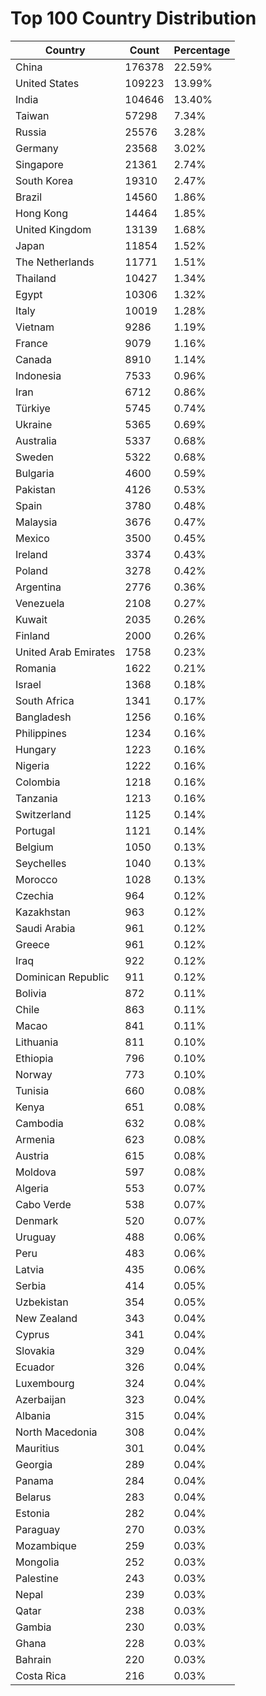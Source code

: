 # Top 100 Country Distribution
| Country | Count | Percentage |
|----|----|----|
| China | 176378 | 22.59% |
| United States | 109223 | 13.99% |
| India | 104646 | 13.40% |
| Taiwan | 57298 | 7.34% |
| Russia | 25576 | 3.28% |
| Germany | 23568 | 3.02% |
| Singapore | 21361 | 2.74% |
| South Korea | 19310 | 2.47% |
| Brazil | 14560 | 1.86% |
| Hong Kong | 14464 | 1.85% |
| United Kingdom | 13139 | 1.68% |
| Japan | 11854 | 1.52% |
| The Netherlands | 11771 | 1.51% |
| Thailand | 10427 | 1.34% |
| Egypt | 10306 | 1.32% |
| Italy | 10019 | 1.28% |
| Vietnam | 9286 | 1.19% |
| France | 9079 | 1.16% |
| Canada | 8910 | 1.14% |
| Indonesia | 7533 | 0.96% |
| Iran | 6712 | 0.86% |
| Türkiye | 5745 | 0.74% |
| Ukraine | 5365 | 0.69% |
| Australia | 5337 | 0.68% |
| Sweden | 5322 | 0.68% |
| Bulgaria | 4600 | 0.59% |
| Pakistan | 4126 | 0.53% |
| Spain | 3780 | 0.48% |
| Malaysia | 3676 | 0.47% |
| Mexico | 3500 | 0.45% |
| Ireland | 3374 | 0.43% |
| Poland | 3278 | 0.42% |
| Argentina | 2776 | 0.36% |
| Venezuela | 2108 | 0.27% |
| Kuwait | 2035 | 0.26% |
| Finland | 2000 | 0.26% |
| United Arab Emirates | 1758 | 0.23% |
| Romania | 1622 | 0.21% |
| Israel | 1368 | 0.18% |
| South Africa | 1341 | 0.17% |
| Bangladesh | 1256 | 0.16% |
| Philippines | 1234 | 0.16% |
| Hungary | 1223 | 0.16% |
| Nigeria | 1222 | 0.16% |
| Colombia | 1218 | 0.16% |
| Tanzania | 1213 | 0.16% |
| Switzerland | 1125 | 0.14% |
| Portugal | 1121 | 0.14% |
| Belgium | 1050 | 0.13% |
| Seychelles | 1040 | 0.13% |
| Morocco | 1028 | 0.13% |
| Czechia | 964 | 0.12% |
| Kazakhstan | 963 | 0.12% |
| Saudi Arabia | 961 | 0.12% |
| Greece | 961 | 0.12% |
| Iraq | 922 | 0.12% |
| Dominican Republic | 911 | 0.12% |
| Bolivia | 872 | 0.11% |
| Chile | 863 | 0.11% |
| Macao | 841 | 0.11% |
| Lithuania | 811 | 0.10% |
| Ethiopia | 796 | 0.10% |
| Norway | 773 | 0.10% |
| Tunisia | 660 | 0.08% |
| Kenya | 651 | 0.08% |
| Cambodia | 632 | 0.08% |
| Armenia | 623 | 0.08% |
| Austria | 615 | 0.08% |
| Moldova | 597 | 0.08% |
| Algeria | 553 | 0.07% |
| Cabo Verde | 538 | 0.07% |
| Denmark | 520 | 0.07% |
| Uruguay | 488 | 0.06% |
| Peru | 483 | 0.06% |
| Latvia | 435 | 0.06% |
| Serbia | 414 | 0.05% |
| Uzbekistan | 354 | 0.05% |
| New Zealand | 343 | 0.04% |
| Cyprus | 341 | 0.04% |
| Slovakia | 329 | 0.04% |
| Ecuador | 326 | 0.04% |
| Luxembourg | 324 | 0.04% |
| Azerbaijan | 323 | 0.04% |
| Albania | 315 | 0.04% |
| North Macedonia | 308 | 0.04% |
| Mauritius | 301 | 0.04% |
| Georgia | 289 | 0.04% |
| Panama | 284 | 0.04% |
| Belarus | 283 | 0.04% |
| Estonia | 282 | 0.04% |
| Paraguay | 270 | 0.03% |
| Mozambique | 259 | 0.03% |
| Mongolia | 252 | 0.03% |
| Palestine | 243 | 0.03% |
| Nepal | 239 | 0.03% |
| Qatar | 238 | 0.03% |
| Gambia | 230 | 0.03% |
| Ghana | 228 | 0.03% |
| Bahrain | 220 | 0.03% |
| Costa Rica | 216 | 0.03% |
